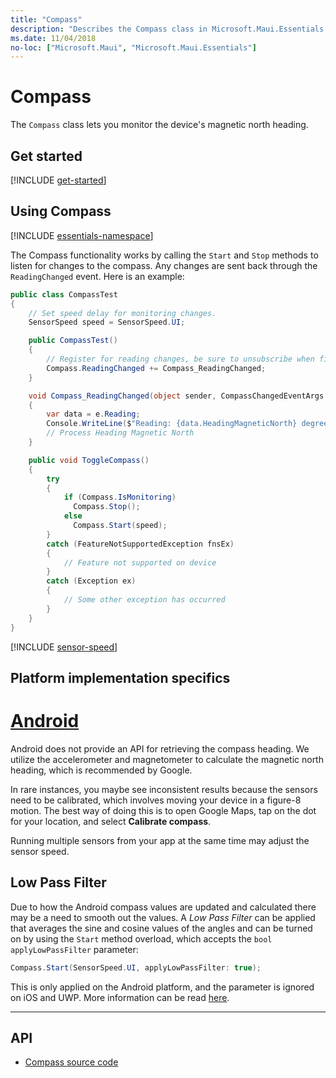 ```yaml
---
title: "Compass"
description: "Describes the Compass class in Microsoft.Maui.Essentials, which lets you monitor the device's magnetic north heading."
ms.date: 11/04/2018
no-loc: ["Microsoft.Maui", "Microsoft.Maui.Essentials"]
---
```


# Compass

The `Compass` class lets you monitor the device's magnetic north heading.

## Get started

[!INCLUDE [get-started](includes/get-started.md)]

## Using Compass

[!INCLUDE [essentials-namespace](includes/essentials-namespace.md)]

The Compass functionality works by calling the `Start` and `Stop` methods to listen for changes to the compass. Any changes are sent back through the `ReadingChanged` event. Here is an example:

```csharp
public class CompassTest
{
    // Set speed delay for monitoring changes.
    SensorSpeed speed = SensorSpeed.UI;

    public CompassTest()
    {
        // Register for reading changes, be sure to unsubscribe when finished
        Compass.ReadingChanged += Compass_ReadingChanged;
    }

    void Compass_ReadingChanged(object sender, CompassChangedEventArgs e)
    {
        var data = e.Reading;
        Console.WriteLine($"Reading: {data.HeadingMagneticNorth} degrees");
        // Process Heading Magnetic North
    }

    public void ToggleCompass()
    {
        try
        {
            if (Compass.IsMonitoring)
              Compass.Stop();
            else
              Compass.Start(speed);
        }
        catch (FeatureNotSupportedException fnsEx)
        {
            // Feature not supported on device
        }
        catch (Exception ex)
        {
            // Some other exception has occurred
        }
    }
}
```

[!INCLUDE [sensor-speed](includes/sensor-speed.md)]

## Platform implementation specifics

# [Android](#tab/android)

Android does not provide an API for retrieving the compass heading. We utilize the accelerometer and magnetometer to calculate the magnetic north heading, which is recommended by Google.

In rare instances, you maybe see inconsistent results because the sensors need to be calibrated, which involves moving your device in a figure-8 motion. The best way of doing this is to open Google Maps, tap on the dot for your location, and select **Calibrate compass**.

Running multiple sensors from your app at the same time may adjust the sensor speed.

## Low Pass Filter

Due to how the Android compass values are updated and calculated there may be a need to smooth out the values. A _Low Pass Filter_ can be applied that averages the sine and cosine values of the angles and can be turned on by using the `Start` method overload, which accepts the `bool applyLowPassFilter` parameter:

```csharp
Compass.Start(SensorSpeed.UI, applyLowPassFilter: true);
```

This is only applied on the Android platform, and the parameter is ignored on iOS and UWP.  More information can be read [here](https://github.com/xamarin/Essentials/pull/354#issuecomment-405316860).

--------------

## API

- [Compass source code](https://github.com/xamarin/Essentials/tree/main/Xamarin.Essentials/Compass)
<!-- - [Compass API documentation](xref:Microsoft.Maui.Essentials.Compass)-->
